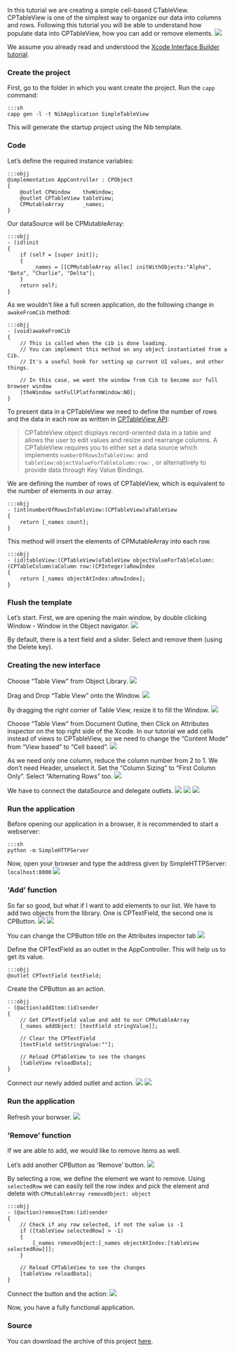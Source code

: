 In this tutorial we are creating a simple cell-based CTableView. CPTableView is one of the simplest way to organize our data into columns and rows.
Following this tutorial you will be able to understand how populate data into CPTableView, how you can add or remove elements.
![](simpletableview/simpletableview1.png)

We assume you already read and understood the [Xcode Interface Builder tutorial](xcode-basics.html).

### Create the project

First, go to the folder in which you want create the project. Run
the `capp` command:

    :::sh
    capp gen -l -t NibApplication SimpleTableView

This will generate the startup project using the Nib template.

### Code

Let’s define the required instance variables:

    :::objj
    @implementation AppController : CPObject
    {
        @outlet CPWindow    theWindow;
        @outlet CPTableView tableView;
        CPMutableArray      _names;
    }

Our dataSource will be CPMutableArray:

    :::objj
    - (id)init
    {
        if (self = [super init]);
        {
            _names = [[CPMutableArray alloc] initWithObjects:"Alpha", "Beta", "Charlie", "Delta"];
        }
        return self;
    }

As we wouldn't like a full screen application, do the following change in `awakeFromCib` method:

    :::objj
    - (void)awakeFromCib
    {
        // This is called when the cib is done loading.
        // You can implement this method on any object instantiated from a Cib.
        // It's a useful hook for setting up current UI values, and other things.

        // In this case, we want the window from Cib to become our full browser window
        [theWindow setFullPlatformWindow:NO];
    }

To present data in a CPTableView we need to define the number of rows and the data in each row as written in [CPTableView API](http://www.cappuccino-project.org/learn/documentation/interface_c_p_table_view.html):
> CPTableView object displays record-oriented data in a table and allows the user to edit values and resize and rearrange columns. A CPTableView requires you to either set a data source which implements `numberOfRowsInTableView:` and `tableView:objectValueForTableColumn:row:` , or alternatively to provide data through Key Value Bindings.

We are defining the number of rows of CPTableView, which is equivalent to the number of elements in our array.

    :::objj
    - (int)numberOfRowsInTableView:(CPTableView)aTableView
    {
        return [_names count];
    }

This method will insert the elements of CPMutableArray into each row.

    :::objj
    - (id)tableView:(CPTableView)aTableView objectValueForTableColumn:(CPTableColumn)aColumn row:(CPInteger)aRowIndex
    {
        return [_names objectAtIndex:aRowIndex];
    }

### Flush the template

Let’s start. First, we are opening the main window, by double clicking Window - Window in the Object navigator.
![](simpletableview/simpletableview2.png)

By default, there is a text field and a slider. Select and remove them (using the Delete key).


### Creating the new interface

Choose “Table View” from Object Library.
![](simpletableview/simpletableview3.png)

Drag and Drop “Table View” onto the Window.
![](simpletableview/simpletableview4.png)

By dragging the right corner of Table View, resize it to fill the Window.
![](simpletableview/simpletableview5.png)

Choose “Table View” from Document Outline, then Click on Attributes inspector on the top right side of the Xcode.
In our tutorial we add cells instead of views to CPTableView, so we need to change the “Content Mode” from “View based” to “Cell based”.
![](simpletableview/simpletableview6.png)

As we need only one column, reduce the column number from 2 to 1. We don’t need Header, unselect it. Set the “Column Sizing” to “First Column Only”. Select “Alternating Rows” too.
![](simpletableview/simpletableview7.png)

We have to connect the dataSource and delegate outlets.
![](simpletableview/datasource.png)
![](simpletableview/delegate.png)
![](simpletableview/tableview.png)

### Run the application
Before opening our application in a browser, it is recommended to start a webserver:

    :::sh
    python -m SimpleHTTPServer

Now, open your browser and type the address given by SimpleHTTPServer: `localhost:8000`
![](simpletableview/simpletableview8.png)

### 'Add’ function
So far so good, but what if I want to add elements to our list.
We have to add two objects from the library. One is CPTextField, the second one is CPButton.
![](simpletableview/simpletableview9.png)
![](simpletableview/simpletableview11.png)

You can change the CPButton title on the Attributes inspector tab
![](simpletableview/simpletableview12.png)

Define the CPTextField as an outlet in the AppController. This will help us to get its value.

    :::objj
    @outlet CPTextField textField;

Create the CPButton as an action.

    :::objj
    - (@action)addItem:(id)sender
    {
        // Get CPTextField value and add to our CPMutableArray
        [_names addObject: [textField stringValue]];

        // Clear the CPTextField
        [textField setStringValue:""];

        // Reload CPTableView to see the changes
        [tableView reloadData];
    }

Connect our newly added outlet and action.
![](simpletableview/textfield.png)
![](simpletableview/add.png)

### Run the application
Refresh your borwser.
![](simpletableview/simpletableview13.png)

### 'Remove’ function
If we are able to add, we would like to remove items as well.

Let’s add another CPButton as 'Remove’ button.
![](simpletableview/simpletableview14.png)

By selecting a row, we define the element we want to remove. Using `selectedRow` we can easily tell the row index and pick the element and delete with
`CPMutableArray removeObject: object`

    :::objj
    - (@action)removeItem:(id)sender
    {
        // Check if any row selected, if not the value is -1
        if ([tableView selectedRow] > -1)
        {
            [_names removeObject:[_names objectAtIndex:[tableView selectedRow]]];
        }

        // Reload CPTableView to see the changes
        [tableView reloadData];
    }

Connect the button and the action:
![](simpletableview/remove.png)

Now, you have a fully functional application.

### Source
You can download the archive of this project [here](files/SimpleTableView.zip).